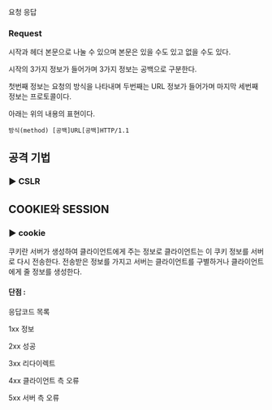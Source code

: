 요청 응답



### Request 

시작과 헤더 본문으로 나눌 수 있으며 본문은 있을 수도 있고 없을 수도 있다.

시작의 3가지 정보가 들어가며 3가지 정보는 공백으로 구분한다.  

첫번째 정보는 요청의 방식을 나타내며  두번째는 URL 정보가 들어가며 마지막 세번째 정보는 프로토콜이다. 

아래는 위의 내용의 표현이다.

```
방식(method) [공백]URL[공백]HTTP/1.1
```

## 공격 기법

### ▶ CSLR



## COOKIE와 SESSION 

### ▶ cookie 

쿠키란 서버가 생성하여 클라이언트에게 주는 정보로 클라이언트는 이 쿠키 정보를 서버로 다시 전송한다.  전송받은 정보를 가지고 서버는 클라이언트를 구별하거나 클라이언트에게 줄 정보를 생성한다.

#### 단점 :  





응답코드 목록

1xx 정보

2xx 성공

3xx 리다이렉트

4xx 클라이언트 측 오류

5xx 서버 측 오류























